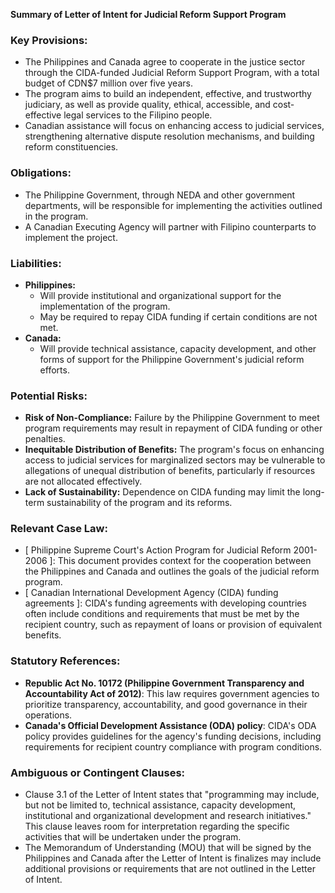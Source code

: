 **Summary of Letter of Intent for Judicial Reform Support Program**

### Key Provisions:

* The Philippines and Canada agree to cooperate in the justice sector through the CIDA-funded Judicial Reform Support Program, with a total budget of CDN$7 million over five years.
* The program aims to build an independent, effective, and trustworthy judiciary, as well as provide quality, ethical, accessible, and cost-effective legal services to the Filipino people.
* Canadian assistance will focus on enhancing access to judicial services, strengthening alternative dispute resolution mechanisms, and building reform constituencies.

### Obligations:

* The Philippine Government, through NEDA and other government departments, will be responsible for implementing the activities outlined in the program.
* A Canadian Executing Agency will partner with Filipino counterparts to implement the project.

### Liabilities:

* **Philippines:**
	+ Will provide institutional and organizational support for the implementation of the program.
	+ May be required to repay CIDA funding if certain conditions are not met.
* **Canada:**
	+ Will provide technical assistance, capacity development, and other forms of support for the Philippine Government's judicial reform efforts.

### Potential Risks:

* **Risk of Non-Compliance:** Failure by the Philippine Government to meet program requirements may result in repayment of CIDA funding or other penalties.
* **Inequitable Distribution of Benefits:** The program's focus on enhancing access to judicial services for marginalized sectors may be vulnerable to allegations of unequal distribution of benefits, particularly if resources are not allocated effectively.
* **Lack of Sustainability:** Dependence on CIDA funding may limit the long-term sustainability of the program and its reforms.

### Relevant Case Law:

* [ Philippine Supreme Court's Action Program for Judicial Reform 2001-2006 ]: This document provides context for the cooperation between the Philippines and Canada and outlines the goals of the judicial reform program.
* [ Canadian International Development Agency (CIDA) funding agreements ]: CIDA's funding agreements with developing countries often include conditions and requirements that must be met by the recipient country, such as repayment of loans or provision of equivalent benefits.

### Statutory References:

* **Republic Act No. 10172 (Philippine Government Transparency and Accountability Act of 2012)**: This law requires government agencies to prioritize transparency, accountability, and good governance in their operations.
* **Canada's Official Development Assistance (ODA) policy**: CIDA's ODA policy provides guidelines for the agency's funding decisions, including requirements for recipient country compliance with program conditions.

### Ambiguous or Contingent Clauses:

* Clause 3.1 of the Letter of Intent states that "programming may include, but not be limited to, technical assistance, capacity development, institutional and organizational development and research initiatives." This clause leaves room for interpretation regarding the specific activities that will be undertaken under the program.
* The Memorandum of Understanding (MOU) that will be signed by the Philippines and Canada after the Letter of Intent is finalizes may include additional provisions or requirements that are not outlined in the Letter of Intent.